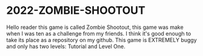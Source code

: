 # 2022-ZOMBIE-SHOOTOUT

Hello reader this game is called Zombie Shootout, this game was make when I was ten as a challenge from my friends. I think it's good enough to take its place as a repository on my github. This game is EXTREMELY buggy and only has two levels: Tutorial and Level One.
